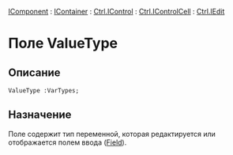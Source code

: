 ﻿---
Link: .Ctrl.IEdit.@ValueType
---

[IComponent](topic:Com.Custom.ComClasses.IComponent.Default) :
[IContainer](topic:Com.Custom.ComClasses.IContainer.Default) :
[Ctrl.IControl](topic:Com.Custom.ComClasses.Ctrl.IControl.Default) :
[Ctrl.IControlCell](topic:Com.Custom.ComClasses.Ctrl.IControlCell.Default) :
[Ctrl.IEdit](Default)

# Поле ValueType

## Описание

    ValueType :VarTypes;

## Назначение

Поле содержит тип переменной, которая редактируется или отображается полем ввода
([Field](topic:.Custom.ComClasses.Ctrl.IEdit.Field)).

